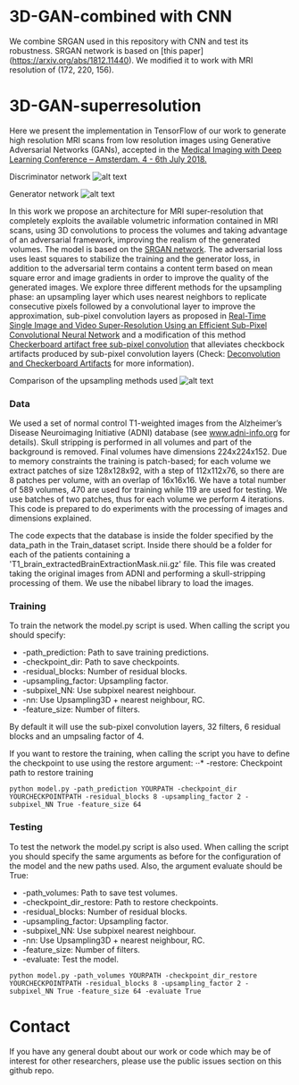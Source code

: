 # 3D-GAN-combined with CNN

We combine SRGAN used in this repository with CNN and test its robustness. SRGAN network is based on [this paper] (https://arxiv.org/abs/1812.11440). We modified it to work with MRI resolution of (172, 220, 156).


# 3D-GAN-superresolution
Here we present the implementation in TensorFlow of our work to generate high resolution MRI scans from low resolution images using Generative Adversarial Networks (GANs), accepted in the [Medical Imaging with Deep Learning Conference – Amsterdam. 4 - 6th July 2018.](https://midl.amsterdam/)

Discriminator network
![alt text](https://github.com/imatge-upc/3D-GAN-superresolution/blob/master/images/3D%20SRGAN(D).png)

Generator network
![alt text](https://github.com/imatge-upc/3D-GAN-superresolution/blob/master/images/3D%20SRGAN(G).png)

In this work we propose an architecture for MRI super-resolution that completely exploits the available volumetric information contained in MRI scans, using 3D convolutions to process the volumes and taking advantage of an adversarial framework, improving the realism of the generated volumes.
The model is based on the [SRGAN network](https://arxiv.org/abs/1609.04802). The adversarial loss uses least squares to stabilize the training and the generator loss, in addition to the adversarial term contains a content term based on mean square error and image gradients in order to improve the quality of the generated images. We explore three different methods for the upsampling phase: an upsampling layer which uses nearest neighbors to replicate consecutive pixels followed by a convolutional layer to improve the approximation, sub-pixel convolution layers as proposed in [Real-Time Single Image and Video Super-Resolution Using an Efficient Sub-Pixel Convolutional Neural Network](https://arxiv.org/abs/1609.05158) and a modification of this method [Checkerboard artifact free sub-pixel convolution](https://arxiv.org/pdf/1707.02937.pdf) that alleviates checkbock artifacts produced by sub-pixel convolution layers (Check: [Deconvolution and Checkerboard Artifacts](https://distill.pub/2016/deconv-checkerboard/) for more information).

Comparison of the upsampling methods used
![alt text](https://github.com/imatge-upc/3D-GAN-superresolution/blob/master/images/Upsamplings.png)

### Data
We used a set of normal control T1-weighted images from the Alzheimer’s Disease Neuroimaging Initiative (ADNI) database (see www.adni-info.org for details). Skull stripping is performed in all volumes and part of the background is removed. Final volumes have dimensions 224x224x152. Due to memory constraints the training is patch-based; for each volume we extract patches of size 128x128x92, with a step of 112x112x76, so there are 8 patches per volume, with an overlap of 16x16x16. We have a total number of 589 volumes, 470 are used for training while 119 are used for testing. We use batches of two patches, thus for each volume we perform 4 iterations. This code is prepared to do experiments with the processing of images and dimensions explained.

The code expects that the database is inside the folder specified by the data_path in the Train_dataset script. Inside there should be a folder for each of the patients containing a 'T1_brain_extractedBrainExtractionMask.nii.gz' file. This file was created taking the original images from ADNI and performing a skull-stripping processing of them. We use the nibabel library to load the images. 

### Training
To train the network the model.py script is used. When calling the script you should specify:
+ -path_prediction: Path to save training predictions.
+ -checkpoint_dir: Path to save checkpoints.
+ -residual_blocks: Number of residual blocks.
+ -upsampling_factor: Upsampling factor.
+ -subpixel_NN: Use subpixel nearest neighbour.
+ -nn: Use Upsampling3D + nearest neighbour, RC.
+ -feature_size: Number of filters.

By default it will use the sub-pixel convolution layers, 32 filters, 6 residual blocks and an umpsaling factor of 4.

If you want to restore the training, when calling the script you have to define the checkpoint to use using the restore argument:
⋅⋅* -restore: Checkpoint path to restore training

```
python model.py -path_prediction YOURPATH -checkpoint_dir YOURCHECKPOINTPATH -residual_blocks 8 -upsampling_factor 2 -subpixel_NN True -feature_size 64
```

### Testing
To test the network the model.py script is also used. When calling the script you should specify the same arguments as before for the configuration of the model and the new paths used. Also, the argument evaluate should be True:
+ -path_volumes: Path to save test volumes.
+ -checkpoint_dir_restore: Path to restore checkpoints.
+ -residual_blocks: Number of residual blocks.
+ -upsampling_factor: Upsampling factor.
+ -subpixel_NN: Use subpixel nearest neighbour.
+ -nn: Use Upsampling3D + nearest neighbour, RC.
+ -feature_size: Number of filters.
+ -evaluate: Test the model.

```
python model.py -path_volumes YOURPATH -checkpoint_dir_restore YOURCHECKPOINTPATH -residual_blocks 8 -upsampling_factor 2 -subpixel_NN True -feature_size 64 -evaluate True
```

# Contact
If you have any general doubt about our work or code which may be of interest for other researchers, please use the public issues section on this github repo.
